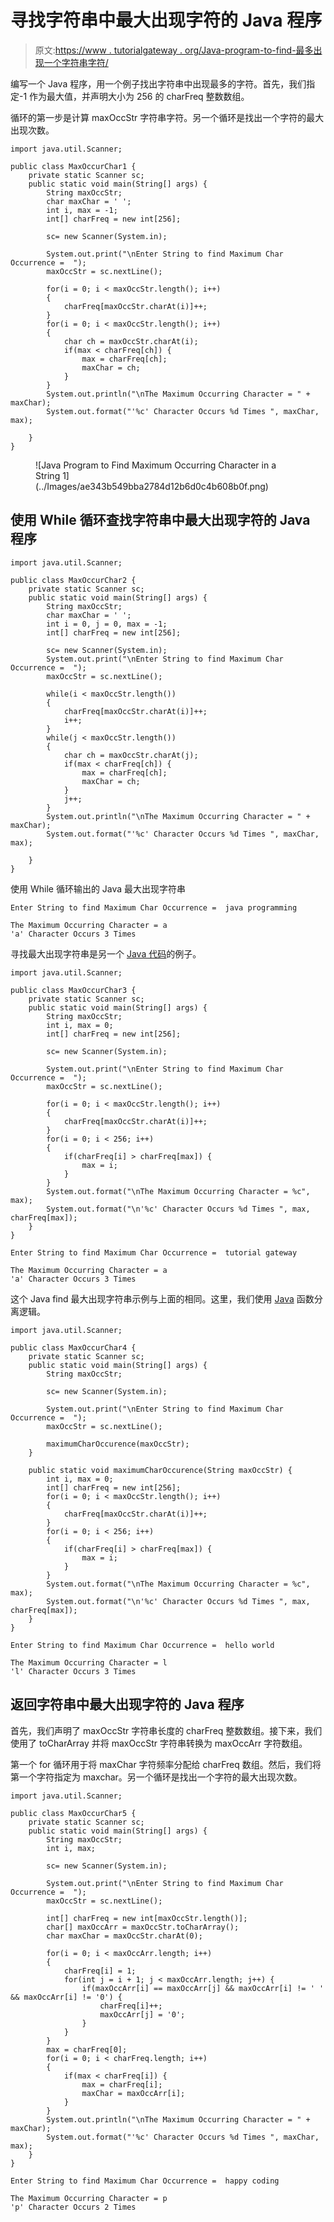 # 寻找字符串中最大出现字符的 Java 程序

> 原文:[https://www . tutorialgateway . org/Java-program-to-find-最多出现一个字符串字符/](https://www.tutorialgateway.org/java-program-to-find-maximum-occurring-character-in-a-string/)

编写一个 Java 程序，用一个例子找出字符串中出现最多的字符。首先，我们指定-1 作为最大值，并声明大小为 256 的 charFreq 整数数组。

循环的第一步是计算 maxOccStr 字符串字符。另一个循环是找出一个字符的最大出现次数。

```
import java.util.Scanner;

public class MaxOccurChar1 {
	private static Scanner sc;
	public static void main(String[] args) {
		String maxOccStr;
		char maxChar = ' ';
		int i, max = -1;
		int[] charFreq = new int[256];

		sc= new Scanner(System.in);

		System.out.print("\nEnter String to find Maximum Char Occurrence =  ");
		maxOccStr = sc.nextLine();

		for(i = 0; i < maxOccStr.length(); i++)
		{
			charFreq[maxOccStr.charAt(i)]++;
		}
		for(i = 0; i < maxOccStr.length(); i++) 
		{
			char ch = maxOccStr.charAt(i);
			if(max < charFreq[ch]) {
				max = charFreq[ch];
				maxChar = ch;
			}
		}
		System.out.println("\nThe Maximum Occurring Character = " +  maxChar);
		System.out.format("'%c' Character Occurs %d Times ", maxChar, max);	

	}
}
```

<figure class="wp-block-image size-large">![Java Program to Find Maximum Occurring Character in a String 1](../Images/ae343b549bba2784d12b6d0c4b608b0f.png)</figure>

## 使用 While 循环查找字符串中最大出现字符的 Java 程序

```
import java.util.Scanner;

public class MaxOccurChar2 {
	private static Scanner sc;
	public static void main(String[] args) {
		String maxOccStr;
		char maxChar = ' ';
		int i = 0, j = 0, max = -1;
		int[] charFreq = new int[256];

		sc= new Scanner(System.in);
		System.out.print("\nEnter String to find Maximum Char Occurrence =  ");
		maxOccStr = sc.nextLine();

		while(i < maxOccStr.length())
		{
			charFreq[maxOccStr.charAt(i)]++;
			i++;
		}
		while(j < maxOccStr.length()) 
		{
			char ch = maxOccStr.charAt(j);
			if(max < charFreq[ch]) {
				max = charFreq[ch];
				maxChar = ch;
			}
			j++;
		}
		System.out.println("\nThe Maximum Occurring Character = " +  maxChar);
		System.out.format("'%c' Character Occurs %d Times ", maxChar, max);	

	}
}
```

使用 While 循环输出的 Java 最大出现字符串

```
Enter String to find Maximum Char Occurrence =  java programming

The Maximum Occurring Character = a
'a' Character Occurs 3 Times 
```

寻找最大出现字符串是另一个 [Java 代码](https://www.tutorialgateway.org/learn-java-programs/)的例子。

```
import java.util.Scanner;

public class MaxOccurChar3 {
	private static Scanner sc;
	public static void main(String[] args) {
		String maxOccStr;
		int i, max = 0;
		int[] charFreq = new int[256];

		sc= new Scanner(System.in);

		System.out.print("\nEnter String to find Maximum Char Occurrence =  ");
		maxOccStr = sc.nextLine();

		for(i = 0; i < maxOccStr.length(); i++)
		{
			charFreq[maxOccStr.charAt(i)]++;
		}
		for(i = 0; i < 256; i++) 
		{
			if(charFreq[i] > charFreq[max]) {
				max = i;
			}
		}
		System.out.format("\nThe Maximum Occurring Character = %c",  max);
		System.out.format("\n'%c' Character Occurs %d Times ", max, charFreq[max]);	
	}
}
```

```
Enter String to find Maximum Char Occurrence =  tutorial gateway

The Maximum Occurring Character = a
'a' Character Occurs 3 Times 
```

这个 Java find 最大出现字符串示例与上面的相同。这里，我们使用 [Java](https://www.tutorialgateway.org/java-tutorial/) 函数分离逻辑。

```
import java.util.Scanner;

public class MaxOccurChar4 {
	private static Scanner sc;
	public static void main(String[] args) {
		String maxOccStr;

		sc= new Scanner(System.in);

		System.out.print("\nEnter String to find Maximum Char Occurrence =  ");
		maxOccStr = sc.nextLine();

		maximumCharOccurence(maxOccStr);
	}

	public static void maximumCharOccurence(String maxOccStr) {
		int i, max = 0;
		int[] charFreq = new int[256];
		for(i = 0; i < maxOccStr.length(); i++)
		{
			charFreq[maxOccStr.charAt(i)]++;
		}
		for(i = 0; i < 256; i++) 
		{
			if(charFreq[i] > charFreq[max]) {
				max = i;
			}
		}
		System.out.format("\nThe Maximum Occurring Character = %c",  max);
		System.out.format("\n'%c' Character Occurs %d Times ", max, charFreq[max]);	
	}
}
```

```
Enter String to find Maximum Char Occurrence =  hello world

The Maximum Occurring Character = l
'l' Character Occurs 3 Times 
```

## 返回字符串中最大出现字符的 Java 程序

首先，我们声明了 maxOccStr 字符串长度的 charFreq 整数数组。接下来，我们使用了 toCharArray 并将 maxOccStr 字符串转换为 maxOccArr 字符数组。

第一个 for 循环用于将 maxChar 字符频率分配给 charFreq 数组。然后，我们将第一个字符指定为 maxchar。另一个循环是找出一个字符的最大出现次数。

```
import java.util.Scanner;

public class MaxOccurChar5 {
	private static Scanner sc;
	public static void main(String[] args) {
		String maxOccStr;
		int i, max;

		sc= new Scanner(System.in);

		System.out.print("\nEnter String to find Maximum Char Occurrence =  ");
		maxOccStr = sc.nextLine();

		int[] charFreq = new int[maxOccStr.length()];
		char[] maxOccArr = maxOccStr.toCharArray();
		char maxChar = maxOccStr.charAt(0);

		for(i = 0; i < maxOccArr.length; i++)
		{
			charFreq[i] = 1;
			for(int j = i + 1; j < maxOccArr.length; j++) {
				if(maxOccArr[i] == maxOccArr[j] && maxOccArr[i] != ' ' && maxOccArr[i] != '0') {
					charFreq[i]++;
					maxOccArr[j] = '0';
				}
			}		
		}
		max = charFreq[0];
		for(i = 0; i < charFreq.length; i++) 
		{
			if(max < charFreq[i]) {
				max = charFreq[i];
				maxChar = maxOccArr[i];
			}
		}
		System.out.println("\nThe Maximum Occurring Character = " +  maxChar);
		System.out.format("'%c' Character Occurs %d Times ", maxChar, max);			
	}
}
```

```
Enter String to find Maximum Char Occurrence =  happy coding

The Maximum Occurring Character = p
'p' Character Occurs 2 Times 
```